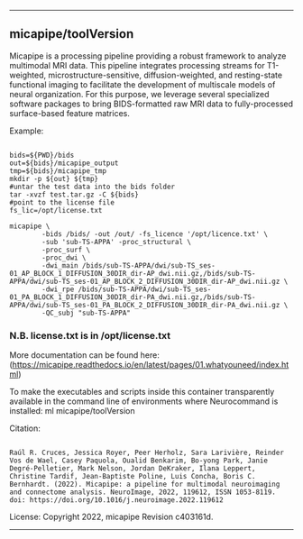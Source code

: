 
----------------------------------
## micapipe/toolVersion ##
Micapipe is a processing pipeline providing a robust framework to analyze multimodal MRI data. This pipeline integrates processing streams for T1-weighted, microstructure-sensitive, diffusion-weighted, and resting-state functional imaging to facilitate the development of multiscale models of neural organization. For this purpose, we leverage several specialized software packages to bring BIDS-formatted raw MRI data to fully-processed surface-based feature matrices.

Example:
```

bids=${PWD}/bids
out=${bids}/micapipe_output
tmp=${bids}/micapipe_tmp
mkdir -p ${out} ${tmp} 
#untar the test data into the bids folder 
tar -xvzf test.tar.gz -C ${bids}
#point to the license file
fs_lic=/opt/license.txt 

micapipe \
        -bids /bids/ -out /out/ -fs_licence '/opt/licence.txt' \
        -sub 'sub-TS-APPA' -proc_structural \
        -proc_surf \
        -proc_dwi \
        -dwi_main /bids/sub-TS-APPA/dwi/sub-TS_ses-01_AP_BLOCK_1_DIFFUSION_30DIR_dir-AP_dwi.nii.gz,/bids/sub-TS-APPA/dwi/sub-TS_ses-01_AP_BLOCK_2_DIFFUSION_30DIR_dir-AP_dwi.nii.gz \
        -dwi_rpe /bids/sub-TS-APPA/dwi/sub-TS_ses-01_PA_BLOCK_1_DIFFUSION_30DIR_dir-PA_dwi.nii.gz,/bids/sub-TS-APPA/dwi/sub-TS_ses-01_PA_BLOCK_2_DIFFUSION_30DIR_dir-PA_dwi.nii.gz \
        -QC_subj "sub-TS-APPA"

```
### N.B. license.txt is in /opt/license.txt

More documentation can be found here: (https://micapipe.readthedocs.io/en/latest/pages/01.whatyouneed/index.html)

To make the executables and scripts inside this container transparently available in the command line of environments where Neurocommand is installed: ml micapipe/toolVersion

Citation:
```

Raúl R. Cruces, Jessica Royer, Peer Herholz, Sara Larivière, Reinder Vos de Wael, Casey Paquola, Oualid Benkarim, Bo-yong Park, Janie Degré-Pelletier, Mark Nelson, Jordan DeKraker, Ilana Leppert, Christine Tardif, Jean-Baptiste Poline, Luis Concha, Boris C. Bernhardt. (2022). Micapipe: a pipeline for multimodal neuroimaging and connectome analysis. NeuroImage, 2022, 119612, ISSN 1053-8119. doi: https://doi.org/10.1016/j.neuroimage.2022.119612

```

License: 
Copyright 2022, micapipe Revision c403161d.

----------------------------------
